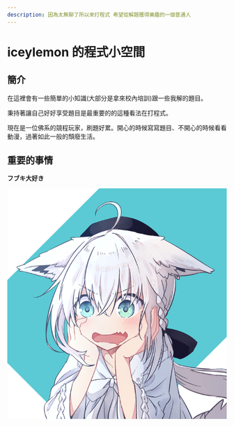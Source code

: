 ```yaml
---
description: 因為太無聊了所以來打程式 希望從解題獲得樂趣的一個普通人
---
```


# iceylemon 的程式小空間

## 簡介

在這裡會有一些簡單的小知識\(大部分是拿來校內培訓\)跟一些我解的題目。

秉持著讓自己好好享受題目是最重要的的這種看法在打程式。

現在是一位佛系的競程玩家，刷題好累。開心的時候寫寫題目、不開心的時候看看動漫，過著如此一般的頹廢生活。

## 重要的事情

**フブキ大好き**

![](.gitbook/assets/0004809421_b.png)



